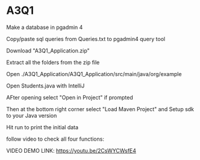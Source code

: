 # A3Q1

Make a database in pgadmin 4

Copy/paste sql queries from Queries.txt to pgadmin4 query tool

Download "A3Q1_Application.zip"

Extract all the folders from the zip file

Open ./A3Q1_Application/A3Q1_Application/src/main/java/org/example

Open Students.java with IntelliJ

AFter opening select "Open in Project" if prompted

Then at the bottom right corner select "Load Maven Project" and Setup sdk to your Java version

Hit run to print the initial data


follow video to check all four functions:

VIDEO DEMO LINK: https://youtu.be/2CsWYCWsfE4
